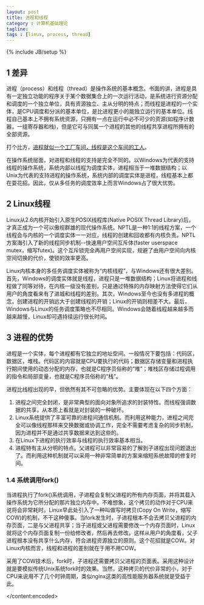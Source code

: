 ```yaml
---
layout: post
title: 进程和线程
category : 计算机基础理论
tagline:
tags : [linux, process, thread]
---
```

{% include JB/setup %}

<item>
<title>进程和线程</title>
<content:encoded>
<h2>1 差异</h2>

进程（process）和线程（thread）是操作系统的基本概念。书面的讲，进程是具有一定独立功能的程序关于某个数据集合上的一次运行活动，是系统进行资源分配和调度的一个独立单位，具有资源独立、主从分明的特点；而线程是进程的一个实体，是CPU调度和分派的基本单位，是比进程更小的能独立运行的基本单位。线程自己基本上不拥有系统资源，只拥有一点在运行中必不可少的资源(如程序计数器，一组寄存器和栈)，但是它可与同属一个进程的其他的线程共享进程所拥有的全部资源。

打个比方，<a href="http://www.ruanyifeng.com/blog/2013/04/processes_and_threads.html">进程就似一个工厂车间，线程是这个车间的工人</a>。

在操作系统层面，对进程和线程的支持是完全不同的。以Windows为代表的支持线程的操作系统，系统内部以线程为调度实体，进程相当于一堆数据结构；以Unix为代表的支持进程的操作系统，系统内部的调度实体是进程，线程基本上都在耍花招。因此，仅从多任务的调度效率上而言Windows占了很大优势。

<h2>2 Linux线程</h2>

Linux从2.6内核开始引入原生POSIX线程库(Native POSIX Thread Library)后，才真正成为一个可以傲视群雄的现代操作系统。NPTL是一种1:1的线程方案，一个线程会与内核的一个调度实体一一对应，线程的创建和回收都有内核负责。NPTL方案海引入了新的线程同步机制--快速用户空间互斥体(faster userspace mutex，缩写futex)。这个互斥锁完全再用户空间实现，规避了由用户空间向内核空间切换的代价，使锁的效率更高。

Linux内核本身的多任务调度实体被称为“内核线程”，与Windows还有很大差别。首先，Windows的调度实体就是线程，进程只是一堆数据结构；Linux将进程和线程做了同等对待，在内核一级没有差别，只是通过特殊的内存映射方法使得它们从用户的角度看来有了进城和线程的差别。其次，Windows至今也没有多进程的概念，创建进程的开销远大于创建线程的开销；Linux的开销则相差不大。最后，Windows与Linux的任务调度策略也不尽相同。Windows会随着线程越来越多而越来越慢，Linux却可遇持续运行很长时间。

<h2>3 进程的优势</h2>

进程是一个实体，每个进程都有它独立的地址空间。一般情况下要包括：代码区，数据区，堆栈。代码区的内容就是CPU要执行的代码；数据区存储变量和进程执行期间使用的动态分配的内存，也就是C程序员俗称的“堆”；堆栈区存储过程调用的指令和局部变量，也就是C程序员俗称的“栈”。

进程比线程出现的早，但依然有其不可忽略的优势。主要体现在以下四个方面：
1. 进程之间完全封闭，是非常典型的面向对象所追求的封装特性。而线程强调数据的共享，从本质上看就是对封装的一种破坏。
2. Linux系统提供了丰富可靠的进程间通信机制。而利用这种能力，进程之间完全可以像线程那样来交换数据或协调工作，完全不需要考虑复杂的同步机制，因为进程并不是通过共享数据来达到这些的。
3. 在Linux下进程的执行效率与线程的执行效率基本相当。
4. 进程特有主从分明的特点。父进程可以非常容易的了解到子进程出现问题退出了。而利用这种机制就可以采用一种非常简单的方案来缩短系统故障的修复时间。

<h3>1.4 系统调用fork()</h3>

当进程执行了fork()系统调用，子进程会复制父进程的所有内存页面，并将其载入操作系统为它所分配的那片独立内存中。不难想象，这个拷贝的动作对于CPU来说将会非常耗时。Linux早此处引入了一种叫做写时拷贝(Copy On Write，缩写COW)的机制，不干这种傻事。当fork发生时，子进程根本不会去拷贝父进程的内存页面，二是与父进程共享；当子进程或父进程需要修改一个内存页面时，Linux就将这个内存页面复制一份给修改者，然后再去修改。这样从用户的角度看，父子进程根本没有共享什么内存，符合进程资源独立的原则。这个花招就是COW。对Linux内核而言，线程和进程的差别就在于用不用COW。

采用了COW技术后，fork时，子进程还需要拷贝父进程的页面表。采用这种设计就是要模拟传统Unix系统fork时的效果。当然，这种拷贝的代价非常的小，对于CPU来说用不了几个时钟周期，类似nginx这类的高性能服务器系统就是受益于此。

</content:encoded>

</item>

